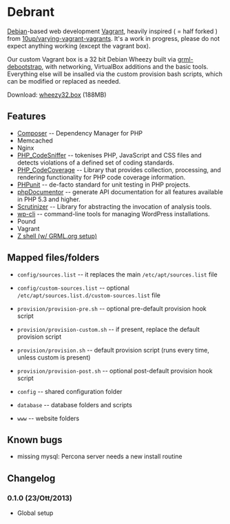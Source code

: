 # Debrant 

[Debian](https://debian.org)-based web development [Vagrant](http://vagrantup.com), heavily inspired ( = half forked ) from [10up/varying-vagrant-vagrants](https://github.com/10up/varying-vagrant-vagrants). It's a work in progress, please do not expect anything working (except the vagrant box).

Our custom Vagrant box is a 32 bit Debian Wheezy built via [grml-debootstrap](http://grml.org/grml-debootstrap/), with networking, VirtualBox additions and the basic tools. Everything else will be insalled via the custom provision bash scripts, which can be modified or replaced as needed.

Download: [wheezy32.box](http://tools.swergroup.com/downloads/wheezy32.box) (188MB)


## Features

* [Composer](http://getcomposer.org/) -- Dependency Manager for PHP
* Memcached
* Nginx
* [PHP_CodeSniffer](https://github.com/squizlabs/PHP_CodeSniffer) -- tokenises PHP, JavaScript and CSS files and detects violations of a defined set of coding standards.
* [PHP_CodeCoverage](https://github.com/sebastianbergmann/php-code-coverage) -- Library that provides collection, processing, and rendering functionality for PHP code coverage information.
* [PHPunit](https://github.com/sebastianbergmann/phpunit/) -- de-facto standard for unit testing in PHP projects.
* [phpDocumentor](http://phpdoc.org/) -- generate API documentation for all features available in PHP 5.3 and higher.
* [Scrutinizer](https://github.com/scrutinizer-ci/scrutinizer) -- Library for abstracting the invocation of analysis tools.
* [wp-cli](wp-cli.org) -- command-line tools for managing WordPress installations.
* Pound
* Vagrant
* [Z shell (w/ GRML.org setup)](http://grml.org/zsh/)


## Mapped files/folders

* `config/sources.list` -- it replaces the main `/etc/apt/sources.list` file
* `config/custom-sources.list` -- optional `/etc/apt/sources.list.d/custom-sources.list` file
* `provision/provision-pre.sh` -- optional pre-default provision hook script
* `provision/provision-custom.sh` -- if present, replace the default provision script
* `provision/provision.sh` -- default provision script (runs every time, unless custom is present)
* `provision/provision-post.sh` -- optional post-default provision hook script

* `config` -- shared configuration folder
* `database` -- database folders and scripts
* `www` -- website folders

## Known bugs

* missing mysql: Percona server needs a new install routine


## Changelog

### 0.1.0 (23/Ott/2013)

* Global setup

